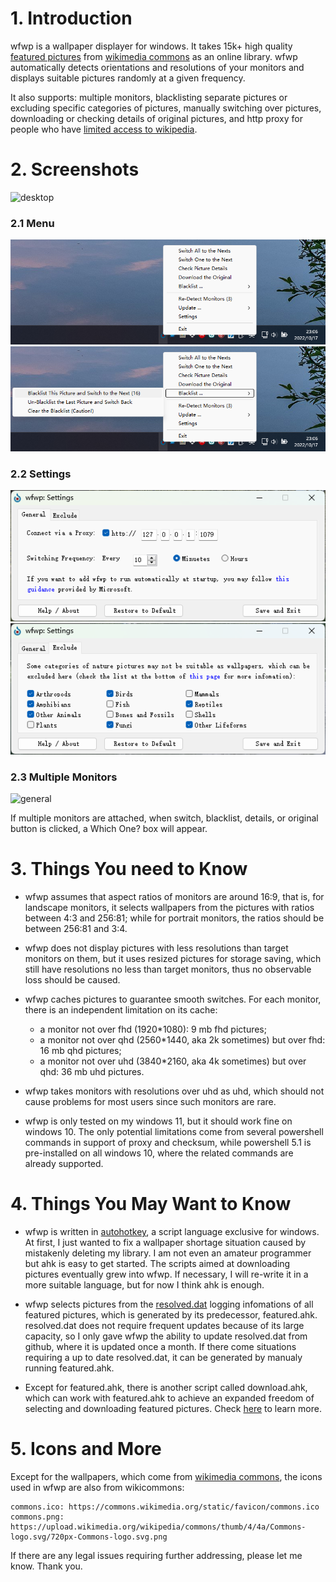 # 1. Introduction

wfwp is a wallpaper displayer for windows. It takes 15k+ high quality [featured pictures](https://commons.wikimedia.org/wiki/Commons:Featured_pictures) from [wikimedia commons](https://commons.wikimedia.org/wiki/Main_Page) as an online library. wfwp automatically detects orientations and resolutions of your monitors and displays suitable pictures randomly at a given frequency.

It also supports: multiple monitors, blacklisting separate pictures or excluding specific categories of pictures, manually switching over pictures, downloading or checking details of original pictures, and http proxy for people who have [limited access to wikipedia](https://en.wikipedia.org/wiki/Censorship_of_Wikipedia).

# 2. Screenshots

![desktop](/screenshots/1.png)

### 2.1 Menu

![menu](/screenshots/2.png)![blacklist](/screenshots/3.png)

### 2.2 Settings

![general](/screenshots/4.png)![exclude](/screenshots/5.png)

### 2.3 Multiple Monitors

![general](/screenshots/6.png)

If multiple monitors are attached, when switch, blacklist, details, or original button is clicked, a Which One? box will appear.

# 3. Things You need to Know

- wfwp assumes that aspect ratios of monitors are around 16:9, that is, for landscape monitors, it selects wallpapers from the pictures with ratios between 4:3 and 256:81; while for portrait monitors, the ratios should be between 256:81 and 3:4.

- wfwp does not display pictures with less resolutions than target monitors on them, but it uses resized pictures for storage saving, which still have resolutions no less than target monitors, thus no observable loss should be caused.

- wfwp caches pictures to guarantee smooth switches. For each monitor, there is an independent limitation on its cache:
  - a monitor not over fhd (1920*1080): 9 mb fhd pictures;
  - a monitor not over qhd (2560*1440, aka 2k sometimes) but over fhd: 16 mb qhd pictures;
  - a monitor not over uhd (3840*2160, aka 4k sometimes) but over qhd: 36 mb uhd pictures.

- wfwp takes monitors with resolutions over uhd as uhd, which should not cause problems for most users since such monitors are rare.

- wfwp is only tested on my windows 11, but it should work fine on windows 10. The only potential limitations come from several powershell commands in support of proxy and checksum, while powershell 5.1 is pre-installed on all windows 10, where the related commands are already supported.

# 4. Things You May Want to Know

- wfwp is written in [autohotkey](https://www.autohotkey.com/), a script language exclusive for windows. At first, I just wanted to fix a wallpaper shortage situation caused by mistakenly deleting my library. I am not even an amateur programmer but ahk is easy to get started. The scripts aimed at downloading pictures eventually grew into wfwp. If necessary, I will re-write it in a more suitable language, but for now I think ahk is enough.

- wfwp selects pictures from the [resolved.dat](https://raw.githubusercontent.com/fjn308/wfwp/main/upload/resolved.dat) logging infomations of all featured pictures, which is generated by its predecessor, featured.ahk. resolved.dat does not require frequent updates because of its large capacity, so I only gave wfwp the ability to update resolved.dat from github, where it is updated once a month. If there come situations requiring a up to date resolved.dat, it can be generated by manualy running featured.ahk.

- Except for featured.ahk, there is another script called download.ahk, which can work with featured.ahk to achieve an expanded freedom of selecting and downloading featured pictures. Check [here](https://github.com/fjn308/wfwp/tree/main/scripts) to learn more.

# 5. Icons and More

Except for the wallpapers, which come from [wikimedia commons](https://commons.wikimedia.org/wiki/Main_Page), the icons used in wfwp are also from wikicommons:

```
commons.ico: https://commons.wikimedia.org/static/favicon/commons.ico
commons.png: https://upload.wikimedia.org/wikipedia/commons/thumb/4/4a/Commons-logo.svg/720px-Commons-logo.svg.png
```

If there are any legal issues requiring further addressing, please let me know. Thank you.
